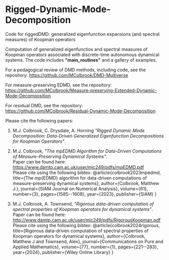 # Rigged-Dynamic-Mode-Decomposition
Code for riggedDMD: generalized eigenfunction expansions (and spectral measures) of Koopman operators

Computation of generalized eigenfunctios and spectral measures of Koopman operators associated with discrete-time autonomous dynamical systems.
The code includes **"main_routines"** and a gallery of examples.

For a pedagogical review of DMD methods, including code, see the repository: https://github.com/MColbrook/DMD-Multiverse

For measure-preserving EDMD, see the repository: https://github.com/MColbrook/Measure-preserving-Extended-Dynamic-Mode-Decomposition

For residual DMD, see the repository: https://github.com/MColbrook/Residual-Dynamic-Mode-Decomposition

Please cite the following papers:

1. M.J. Colbrook, C. Drysdale, A. Horning *"Rigged Dynamic Mode Decomposition: Data-Driven Generalized Eigenfunction Decompositions for Koopman Operators"*.<br>

2.  M.J. Colbrook, *"The mpEDMD Algorithm for Data-Driven Computations of Measure-Preserving Dynamical Systems"*.<br>
Paper can be found here: https://www.damtp.cam.ac.uk/user/mjc249/pdfs/mpEDMD.pdf<br>
Please cite using the following bibtex: @article{colbrook2023mpedmd,
  title={The mp{EDMD} algorithm for data-driven computations of measure-preserving dynamical systems},
  author={Colbrook, Matthew J.},
  journal={SIAM Journal on Numerical Analysis},
  volume={61},
  number={3},
  pages={1585--1608},
  year={2023},
  publisher={SIAM}
}

3. M.J. Colbrook, A. Townsend, *"Rigorous data-driven computation of spectral properties of Koopman operators for dynamical systems"*.<br>
Paper can be found here: http://www.damtp.cam.ac.uk/user/mjc249/pdfs/RigorousKoopman.pdf<br>
Please cite using the following bibtex: @article{colbrook2024rigorous,
  title={Rigorous data-driven computation of spectral properties of Koopman operators for dynamical systems},
  author={Colbrook, Matthew J and Townsend, Alex},
  journal={Communications on Pure and Applied Mathematics},
  volume={77},
  number={1},
  pages={221--283},
  year={2024},
  publisher={Wiley Online Library}
}
